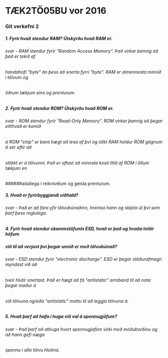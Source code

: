 # TÆK2TÖ05BU vor 2016
### Git verkefni 2
##### 1. Fyrir hvað stendur RAM? Útskýrðu hvað RAM er.
###### svar - RAM stendur fyrir "Random Access Memory". Það virkar þannig að það er tekið af
###### handahófi "byte" án þess að snerta fyrri "byte". RAM er almennesta minnið í tölvum og
###### öðrum tækjum eins og prenturum.
##### 2. Fyrir hvað stendur ROM? Útskýrðu hvað ROM er.
###### svar - ROM stendur fyrir "Read-Only Memory". ROM virkar þannig að þegar eitthvað er komið
###### á ROM "chip" er bara hægt að lesa af því og ólíkt RAM heldur ROM gögnum á sér eftir að
###### slökkt er á tölvunni. Það er oftast að minnsta kosti lítið af ROM í öllum tækjum en
######aðallega í reiknivélum og geisla prenturum.
##### 3. Hvað er fyrirbyggjandi viðhald?
###### svar - Það er að fara yfir tölvubúnaðinn, hreinsa hann og skipta út því sem þarf þess reglulega.
##### 4. Fyrir hvað stendur skammstöfunin ESD, hvað er það og hvaða leiðir höfum
#####  við til að verjast því þegar unnið er með tölvubúnað?
###### svar - ESD stendur fyrir "electronic discharge". ESD er þegar stöðurafmagn myndast við að
###### tveir hlutir snertast. Það er hægt að fá "antistatic" armband til að nota þegar maður á
###### við tölvuna og/eða "antistatic" mottu til að leggja tölvuna á.
##### 5. Hvað þarf að hafa í huga við val á spennugjöfum?
###### svar - Það þarf að athuga hvort spennugjafinn virki með móðuborðinu og að hann gefi næga
###### spennu í alla tölvu hlutina.